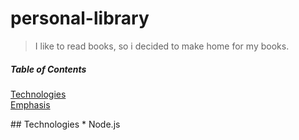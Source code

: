 # personal-library
> I like to read books, so i decided to make home for my books. 

##### Table of Contents  
[Technologies](#technologies)  
[Emphasis](#emphasis)  


<a name="technologies"/>
## Technologies
* Node.js